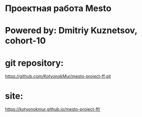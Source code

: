# Проектная работа Mestо
# Powered by: Dmitriy Kuznetsov, cohort-10
# git repository:
https://github.com/KotyonokMur/mesto-project-ff.git
# site:
https://kotyonokmur.github.io/mesto-project-ff/